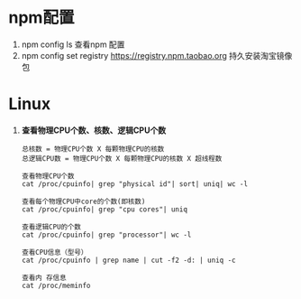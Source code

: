 # npm配置
1. npm config ls 查看npm 配置
2. npm config set registry https://registry.npm.taobao.org  持久安装淘宝镜像包

# Linux
1. **查看物理CPU个数、核数、逻辑CPU个数**
   ```
   总核数 = 物理CPU个数 X 每颗物理CPU的核数 
   总逻辑CPU数 = 物理CPU个数 X 每颗物理CPU的核数 X 超线程数

   查看物理CPU个数
   cat /proc/cpuinfo| grep "physical id"| sort| uniq| wc -l

   查看每个物理CPU中core的个数(即核数)
   cat /proc/cpuinfo| grep "cpu cores"| uniq

   查看逻辑CPU的个数
   cat /proc/cpuinfo| grep "processor"| wc -l

   查看CPU信息（型号）
   cat /proc/cpuinfo | grep name | cut -f2 -d: | uniq -c

   查看内 存信息
   cat /proc/meminfo
   ```
